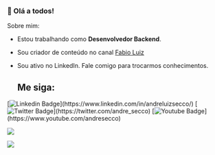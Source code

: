 ### 👋 Olá a todos!

Sobre mim:
- Estou trabalhando como **Desenvolvedor Backend**.
- Sou criador de conteúdo no canal [Fabio Luiz](https://www.youtube.com/@fbluizDev)
- Sou ativo no LinkedIn. Fale comigo para trocarmos conhecimentos.

  ## Me siga:

[![Linkedin Badge](https://img.shields.io/badge/-LinkedIn-blue?style=flat-square&logo=Linkedin&logoColor=white&link=[https://www.linkedin.com/in/andreluizsecco/](https://www.linkedin.com/in/f%C3%A1bio-luiz/))](https://www.linkedin.com/in/andreluizsecco/)
[![Twitter Badge](https://img.shields.io/badge/-Twitter-blue?style=flat-square&labelColor=blue&logo=twitter&logoColor=white&link=[https://twitter.com/andre_secco](https://twitter.com/fbluizdev))](https://twitter.com/andre_secco)
[![Youtube Badge](https://img.shields.io/badge/-André&nbsp;Secco-red?style=flat-square&labelColor=red&logo=youtube&logoColor=white&link=[https://www.youtube.com/andresecco](https://www.youtube.com/@fbluizDev))](https://www.youtube.com/andresecco)





<p align="justify">
  <img align="center" src="https://github-readme-stats.vercel.app/api?username=fbluiz&show_icons=true&count_private=true&theme=algolia" />
</p>
<p>
  <img align="center" src="https://github-readme-stats.vercel.app/api/top-langs/?username=fbluiz&layout=compact&theme=algolia" />
</p>

